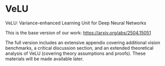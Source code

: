 # VeLU
VeLU: Variance-enhanced Learning Unit for Deep Neural Networks

This is the base version of our work: https://arxiv.org/abs/2504.15051

The full version includes an extensive appendix covering additional vision benchmarks, a critical discussion section, and an extended theoretical analysis of VeLU (covering theory assumptions and proofs). These materials will be made available later.
